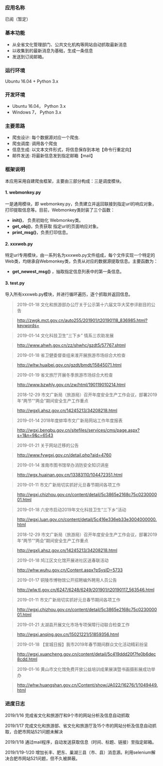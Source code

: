 ### 应用名称
已阅（暂定）

### 基本功能
- 从全省文化管理部门、公共文化机构等网站自动抓取最新消息
- 以收集到的最新消息为基础，生成一条信息
- 发送到订阅邮箱。

### 运行环境
Ubuntu 16.04 + Python 3.x

### 开发环境
- Ubuntu 16.04， Python 3.x
- Windows 7， Python 3.x

### 主要思路
- 爬虫设计: 每个数据源对应一个爬虫.
- 爬虫调度: 调用各个爬虫
- 信息生成: 以文本文件形式，将信息保存到本地【命令行重定向】
- 邮件发送: 将最新信息发到指定邮箱【mail】

### 框架说明

本应用采用自建爬虫框架，主要由三部分构成：三是调度模块。

#### 1. webmonkey.py  
一是通用模块，即 webmonkey.py，负责建立并返回联接到指定url的响应对象，打印提取信息等。目前，Webmonkey类封装了三个函数：
- **init()**， 负责初始化 Webmonkey类。
- **get_obj()**，负责获取 指定url的页面响应对象。
- **print_msg()**，负责打印信息。

#### 2. xxxweb.py
特定url专用模块，由一系列名为xxxweb.py文件组成，每个文件实现一个特定的Web类，均继承自Webmonkey类，负责从对应的数据源提取信息。主要函数为：

- **get_newest_msg()** ，抽取指定信息列表中的第一条信息。

#### 3. test.py

导入所有xxxweb.py模块，并进行循环遍历，逐个抓取并返回信息。

>2019-01-18 文化和旅游部办公厅关于公示第十六届文华大奖参评剧目的公告

>http://zwgk.mct.gov.cn/auto255/201901/t20190118_836985.html?keywords=

>2019-01-14 文化科技卫生“三下乡” 情系三农助发展

>http://www.ahwh.gov.cn/zz/shwhc/gzdt5/57767.shtml

>2019-01-18 省卫健委督查组来淮开展旅游市场综合大检查

>http://wltw.huaibei.gov.cn/gzdt/bmdt/15845071.html

>2019-01-19 省文旅厅开展冬季旅游市场综合大检查

>http://www.bzwhly.gov.cn/zw/html/190119010214.html

>2018-12-29 市文广新局（旅游局）召开年度安全生产工作会议，部署2019年“两节”“两会”期间安全生产工作重点

>http://wgxlj.ahsz.gov.cn/14245213/34208218.html

>2019-01-14 2018年度蚌埠市文广新局网站工作年度报表

>http://wgxj.bengbu.gov.cn/sitefiles/services/cms/page.aspx?s=1&n=9&c=6543

>2019-01-21 关于网站迁移的公告

>http://www.fywgxj.gov.cn/detail.php?aid=4760

>2019-01-14 淮南市图书馆举办消防安全知识讲座

>http://wgx.huainan.gov.cn/13383110/104472351.html

>2019-01-11 市文广新局切实抓好元旦春节期间各项工作

>http://wgxj.chizhou.gov.cn/content/detail/5c3865e2168c75c023000001.html

>2019-01-18 六安市启动2019年文化科技卫生“三下乡”活动

>http://wgxj.luan.gov.cn/content/detail/5c416e336eb33e3004000000.html

>2018-12-29 市文广新局（旅游局）召开年度安全生产工作会议，部署2019年“两节”“两会”期间安全生产工作重点

>http://wgxlj.ahsz.gov.cn/14245213/34208218.html

>2019-01-18 鸠江区文化馆开展进社区送春联活动

>http://whw.wuhu.gov.cn/Content.aspx?pSysID=5733

>2019-01-17 铜陵市博物馆公开招聘编外聘用人员公告

>http://wlw.tl.gov.cn/6247/6248/6249/201901/t20190117_563546.html

>2019-01-11 市文广新局切实抓好元旦春节期间各项工作

>http://wgxj.chizhou.gov.cn/content/detail/5c3865e2168c75c023000001.html

>2019-01-21 太湖县开展文化市场专项保障行动联合检查工作

>http://wgxj.anqing.gov.cn/15021221/51859356.html

>2019-01-18 【宣城日报】我市2019年春节期间群众文化活动精彩纷呈

>http://wgxj.xuancheng.gov.cn/content/detail/5c419ddd20f7fe0b6dec8cdd.html

>2019-01-16 黄山市文化馆免费开放公益培训成果展演暨书画摄影展成功举办

>http://whw.huangshan.gov.cn/Content/show/JA022/16276/1/1049449.html

### 进度日志

2019/1/16  完成省文化和旅游厅和9个市的网站分析及信息自动抓取

2019/1/17  完成文化和旅游部、省文化和旅游厅及15个市的网站分析及信息自动抓取，合肥市网站521问题未解决

2019/1/18  通过mail程序，自动发送获取信息（时间、标题、链接）至指定邮箱。

2019/1/19-1/20  增加长丰、肥东、巢湖三县（市、县）消息源。利用selenium解决合肥市网站521问题，但不久被屏蔽。





